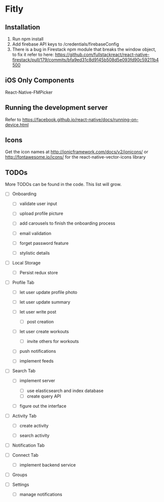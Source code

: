 # Fitly #


## Installation ##
1. Run npm install
2. Add firebase API keys to /credentials/firebaseConfig
3. There is a bug in Firestack npm module that breaks the window object, to fix it refer to here: https://github.com/fullstackreact/react-native-firestack/pull/179/commits/bfa9ed31c8d9145b508d5e093fd90c59211b4500


## iOS Only Components ##
React-Native-FMPicker


## Running the development server ##
Refer to https://facebook.github.io/react-native/docs/running-on-device.html


## Icons ##
Get the icon names at http://ionicframework.com/docs/v2/ionicons/  or http://fontawesome.io/icons/ for the react-native-vector-icons library


## TODOs ##
More TODOs can be found in the code. This list will grow.


- [ ] Onboarding
  - [ ] validate user input
  - [ ] upload profile picture
  - [ ] add carousels to finish the onboarding process
  - [ ] email validation
  - [ ] forget password feature
  - [ ] stylistic details


- [ ] Local Storage
  - [ ] Persist redux store


- [ ] Profile Tab
  - [ ] let user update profile photo
  - [ ] let user update summary
  - [ ] let user write post
    - [ ] post creation
  - [ ] let user create workouts
    - [ ] invite others for workouts
  - [ ] push notifications
  - [ ] implement feeds


- [ ] Search Tab
  - [ ] implement server
    - [ ] use elasticsearch and index database
    - [ ] create query API
  - [ ] figure out the interface


- [ ] Activity Tab
  - [ ] create activity
  - [ ] search activity


- [ ] Notification Tab


- [ ] Connect Tab
  - [ ] implement backend service


- [ ] Groups


- [ ] Settings
  - [ ] manage notifications
